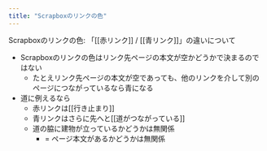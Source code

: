 ```yaml
---
title: "Scrapboxのリンクの色"
---
```


Scrapboxのリンクの色: 「[[赤リンク]] / [[青リンク]]」の違いについて
- Scrapboxのリンクの色はリンク先ページの本文が空かどうかで決まるのではない
    - たとえリンク先ページの本文が空であっても、他のリンクを介して別のページにつながっているなら青になる
- 道に例えるなら
    - 赤リンクは[[行き止まり]]
    - 青リンクはさらに先へと[[道がつながっている]]
    - 道の脇に建物が立っているかどうかは無関係
        - = ページ本文があるかどうかは無関係
